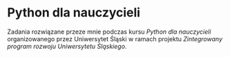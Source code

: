 # Python dla nauczycieli
Zadania rozwiązane przeze mnie podczas kursu *Python dla nauczycieli* organizowanego przez Uniwersytet Śląski w ramach projektu *Zintegrowany program rozwoju Uniwersytetu Śląskiego*.
